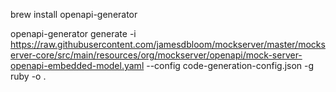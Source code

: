 brew install openapi-generator

openapi-generator generate -i https://raw.githubusercontent.com/jamesdbloom/mockserver/master/mockserver-core/src/main/resources/org/mockserver/openapi/mock-server-openapi-embedded-model.yaml --config code-generation-config.json -g ruby -o .